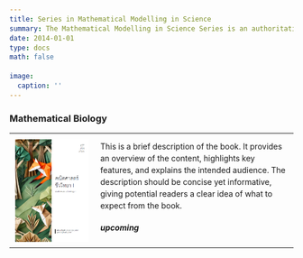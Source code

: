```yaml
---
title: Series in Mathematical Modelling in Science
summary: The Mathematical Modelling in Science Series is an authoritative collection of textbooks and reference works designed to explore the role of mathematical models in understanding and solving complex problems across various scientific disciplines.
date: 2014-01-01
type: docs
math: false

image:
  caption: ''
---
```



<style>
  table {
    width: 100%;
    border-collapse: collapse;
  }

  td {
    vertical-align: top;
    padding: 10px;
  }

  .left-cell {
    width: 30%;
    text-align: center;
  }

  .right-cell {
    width: 70%;
    vertical-align: middle;
  }

  .book-cover {
    max-width: 100%;
    height: auto;
    display: block;
    margin: 0 auto;
  }

  .book-description {
    font-size: 1em;
    line-height: 1.5;
    margin-bottom: 20px;
  }

  .button-container {
    margin-top: 10px;
  }

  .button {
    display: inline-block;
    padding: 5px 15px;
    font-size: 0.9em;
    text-align: center;
    text-decoration: none;
    color: white;
    background-color: #007BFF;
    border-radius: 5px;
    margin-right: 10px;
  }

  .button:hover {
    background-color: #0056b3;
  }

  .upcoming {
    font-weight: bold;
    font-style: italic;
  }
</style>

### Mathematical Biology

<table>
  <tr>
    <td class="left-cell">
      <img src="https://github.com/QuantFILab/pmarupanthorn/blob/main/content/book/MM/mathbio1.png?raw=true" alt="Book Cover" class="book-cover" />
    </td>
    <td class="right-cell">
      <div class="book-description">
        This is a brief description of the book. It provides an overview of the content, highlights key features, and explains the intended audience. The description should be concise yet informative, giving potential readers a clear idea of what to expect from the book.
      </div>
      </div>
    <p class="upcoming">upcoming</p>
    </td>
    </td>
  </tr>
</table>
